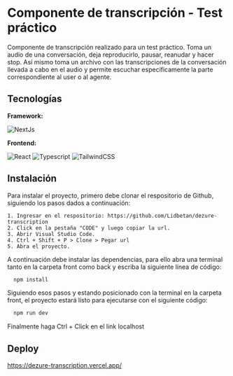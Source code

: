 # Componente de transcripción - Test práctico

Componente de transcripción realizado para un test práctico. Toma un audio de una conversación, deja reproducirlo, pausar, reanudar y hacer stop. Así mismo toma un archivo con las transcripciones de la conversación llevada a cabo en el audio y permite escuchar específicamente la parte correspondiente al user o al agente.

## Tecnologías

**Framework:** 

![NextJs](https://img.shields.io/badge/next%20js-000000?style=for-the-badge&logo=nextdotjs&logoColor=white)

**Frontend:** 

![React](https://img.shields.io/badge/react-%2320232a.svg?style=for-the-badge&logo=react&logoColor=%2361DAFB) ![Typescript](https://img.shields.io/badge/TypeScript-007ACC?style=for-the-badge&logo=typescript&logoColor=white) ![TailwindCSS](https://img.shields.io/badge/Tailwind_CSS-38B2AC?style=for-the-badge&logo=tailwind-css&logoColor=white)


## Instalación

Para instalar el proyecto, primero debe clonar el respositorio de Github, siguiendo los pasos dados a continuación:

    1. Ingresar en el respositorio: https://github.com/Lidbetan/dezure-transcription
    2. Click en la pestaña "CODE" y luego copiar la url.
    3. Abrir Visual Studio Code.
    4. Ctrl + Shift + P > Clone > Pegar url
    5. Abra el proyecto.

A continuación debe instalar las dependencias, para ello abra una terminal tanto en la carpeta front como back y escriba la siguiente línea de código:
```bash
  npm install
```

Siguiendo esos pasos y  estando posicionado con la terminal en la carpeta front, el proyecto estará listo para ejecutarse con el siguiente código:

```bash
  npm run dev
```
Finalmente haga Ctrl + Click en el link localhost 

## Deploy

https://dezure-transcription.vercel.app/

